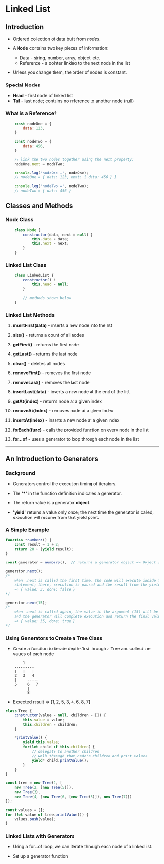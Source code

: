 # Linked List

## Introduction
+ Ordered collection of data built from _nodes_.

+ A __Node__ contains two key pieces of information:
    - Data - string, number, array, object, etc.
    - Reference - a pointer linking to the next node in the list

+ Unless you change them, the order of nodes is constant.

### Special Nodes
+ __Head__ - first node of linked list
+ __Tail__ - last node; contains no reference to another node (null)

### What is a Reference?

```javascript
    const nodeOne = {
        data: 123,
    }

    const nodeTwo = {
        data: 456,
    }

    // link the two nodes together using the next property:
    nodeOne.next = nodeTwo;

    console.log('nodeOne =', nodeOne);
    // nodeOne = { data: 123, next: { data: 456 } }

    console.log('nodeTwo =', nodeTwo);
    // nodeTwo = { data: 456 }
```

## Classes and Methods

### Node Class

```javascript
    class Node {
        constructor(data, next = null) {
            this.data = data;
            this.next = next;
        }
    }
```

### Linked List Class

``` javascript
    class LinkedList {
        constructor() {
            this.head = null;
        }

        // methods shown below
    }
```

### Linked List Methods

1. __insertFirst(data)__ - inserts a new node into the list

2. __size()__ - returns a count of all nodes

3. __getFirst()__ - returns the first node

4. __getLast()__ - returns the last node

5. __clear()__ - deletes all nodes

6. __removeFirst()__ - removes the first node

7. __removeLast()__ - removes the last node

8. __insertLast(data)__ - inserts a new node at the end of the list

9. __getAt(index)__ - returns node at a given index

10. __removeAt(index)__ - removes node at a given index

11. __insertAt(index)__ - inserts a new node at a given index

12. __forEach(func)__ - calls the provided function on every node in the list

13. __for...of__ - uses a generator to loop through each node in the list

---

## An Introduction to Generators

### Background
+ Generators control the execution timing of iterators.

+ The __'*'__ in the function definition indicates a generator.

+ The return value is a generator __object__.

+ __'yield'__ returns a value only once; the next time the generator is called, execution will resume from that yield point.

### A Simple Example

```javascript
function *numbers() {
    const result = 1 + 2;
    return 20 + (yield result);
}

const generator = numbers();  // returns a generator object => Object [Generator] {}

generator.next(); 
/* 
    when .next is called the first time, the code will execute inside the generator up to the yield 
    statement; there, execution is paused and the result from the yield statement will be returned
    => { value: 3, done: false }
*/

generator.next(15);
/*
    when .next is called again, the value in the argument (15) will be passed into the yield statement, 
    and the generator will complete execution and return the final value
    => { value: 35, done: true }
*/

```

### Using Generators to Create a Tree Class

+ Create a function to iterate depth-first through a Tree and collect the values of each node

``` 
        1
    ---------
    |   |   |
    2   3   4
    |     ----- 
    5     6   7
          |
          8
```

+ Expected result => [1, 2, 5, 3, 4, 6, 8, 7]

```javascript
class Tree {
    constructor(value = null, children = []) {
        this.value = value;
        this.children = children;
    }

    *printValue() {
        yield this.value;
        for(let child of this.children) {
            // delegate to another children
            // walk through that node's children and print values
            yield* child.printValue();
        }
    }
}

const tree = new Tree(1, [
    new Tree(2, [new Tree(5)]),
    new Tree(3),
    new Tree(4, [new Tree(6, [new Tree(8)]), new Tree(7)])
]);

const values = [];
for (let value of tree.printValue()) {
    values.push(value);
}
```

### Linked Lists with Generators

+ Using a for...of loop, we can iterate through each node of a linked list.

+ Set up a generator function
